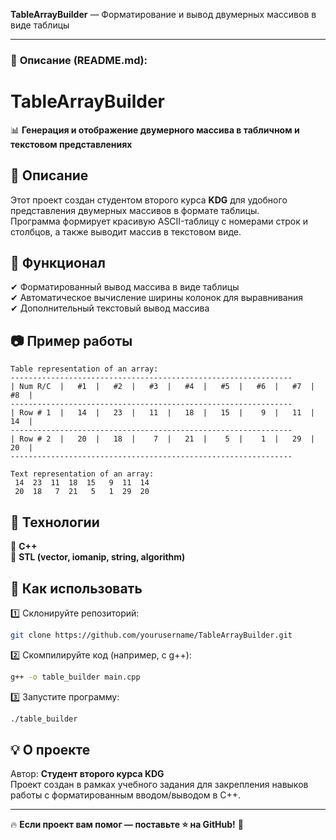   **TableArrayBuilder** — Форматирование и вывод двумерных массивов в виде таблицы  

---

### 📖 **Описание (README.md):**  
# **TableArrayBuilder**  
📊 **Генерация и отображение двумерного массива в табличном и текстовом представлениях**  

## 📌 **Описание**  
Этот проект создан студентом второго курса **KDG** для удобного представления двумерных массивов в формате таблицы.  
Программа формирует красивую ASCII-таблицу с номерами строк и столбцов, а также выводит массив в текстовом виде.  

## 🚀 **Функционал**  
✔ Форматированный вывод массива в виде таблицы  
✔ Автоматическое вычисление ширины колонок для выравнивания  
✔ Дополнительный текстовый вывод массива  

## 📷 **Пример работы**  
```
Table representation of an array:
---------------------------------------------------------------
| Num R/C  |   #1  |   #2  |   #3  |   #4  |   #5  |   #6  |   #7  |   #8  |
---------------------------------------------------------------
| Row # 1  |   14  |   23  |   11  |   18  |   15  |    9  |   11  |   14  |
---------------------------------------------------------------
| Row # 2  |   20  |   18  |    7  |   21  |    5  |    1  |   29  |   20  |
---------------------------------------------------------------

Text representation of an array:
 14  23  11  18  15   9  11  14
 20  18   7  21   5   1  29  20
```

## 🔧 **Технологии**  
🔹 **C++**  
🔹 **STL (vector, iomanip, string, algorithm)**  

## 📂 **Как использовать**  
1️⃣ Склонируйте репозиторий:  
```bash
git clone https://github.com/yourusername/TableArrayBuilder.git
```
2️⃣ Скомпилируйте код (например, с g++):  
```bash
g++ -o table_builder main.cpp
```
3️⃣ Запустите программу:  
```bash
./table_builder
```

## 💡 **О проекте**  
Автор: **Студент второго курса KDG**  
Проект создан в рамках учебного задания для закрепления навыков работы с форматированным вводом/выводом в C++.  

---

🔥 **Если проект вам помог — поставьте ⭐ на GitHub!** 🚀
